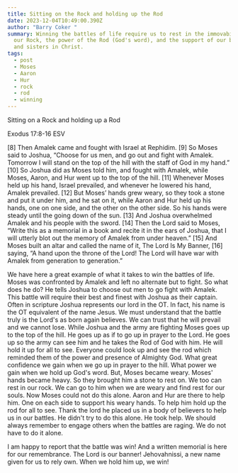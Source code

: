 ```yaml
---
title: Sitting on the Rock and holding up the Rod
date: 2023-12-04T10:49:00.390Z
author: "Barry Coker "
summary: Winning the battles of life require us to rest in the immovability of
  our Rock, the power of the Rod (God's word), and the support of our brothers
  and sisters in Christ.
tags:
  - post
  - Moses
  - Aaron
  - Hur
  - rock
  - rod
  - winning
---
```

Sitting on a Rock and holding up a Rod

‭‭Exodus‬ ‭17:8‭-‬16‬ ‭ESV‬‬

\[8]  Then Amalek came and fought with Israel at Rephidim. \[9] So Moses said to Joshua, “Choose for us men, and go out and fight with Amalek. Tomorrow I will stand on the top of the hill with the staff of God in my hand.” \[10] So Joshua did as Moses told him, and fought with Amalek, while Moses, Aaron, and Hur went up to the top of the hill. \[11] Whenever Moses held up his hand, Israel prevailed, and whenever he lowered his hand, Amalek prevailed. \[12] But Moses’ hands grew weary, so they took a stone and put it under him, and he sat on it, while Aaron and Hur held up his hands, one on one side, and the other on the other side. So his hands were steady until the going down of the sun. \[13] And Joshua overwhelmed Amalek and his people with the sword. \[14] Then the Lord said to Moses, “Write this as a memorial in a book and recite it in the ears of Joshua, that I will utterly blot out the memory of Amalek from under heaven.” \[15] And Moses built an altar and called the name of it, The Lord Is My Banner, \[16] saying, “A hand upon the throne of the Lord! The Lord will have war with Amalek from generation to generation.”



We have here a great example of what it takes to win the battles of life. Moses was confronted by Amalek and left no alternate but to fight. So what does he do? He tells Joshua to choose out men to go fight with Amalek. This battle will require their best and finest with Joshua as their captain. Often in scripture Joshua represents our lord in the OT. In fact, his name is the OT equivalent of the name Jesus. We must understand that the battle truly is the Lord's as born again believes. We can trust that he will prevail and we cannot lose. While Joshua and the army are fighting Moses goes up to the top of the hill. He goes up as if to go up in prayer to the Lord. He goes up so the army can see him and he takes the Rod of God with him. He will hold it up for all to see. Everyone could look up and see the rod which reminded them of the power and presence of Almighty God. What great confidence we gain when we go up in prayer to the hill. What power we gain when we hold up God's word. But, Moses became weary. Moses' hands became heavy. So they brought him a stone to rest on. We too can rest in our rock. We can go to him when we are weary and find rest for our souls. Now Moses could not do this alone. Aaron and Hur are there to help him. One on each side to support his weary hands. To help him hold up the rod for all to see. Thank the lord he placed us in a body of believers to help us in our battles. He didn't try to do this alone. He took help. We should always remember to engage others when the battles are raging. We do not have to do it alone.

I am happy to report that the battle was win! And a written memorial is here for our remembrance.  The Lord is our banner! Jehovahnissi, a new name given for us to rely own. When we hold him up, we win!